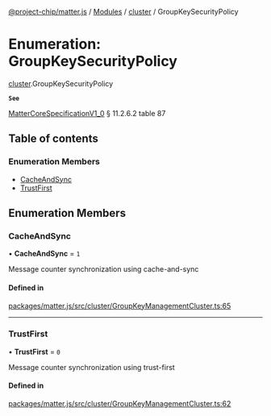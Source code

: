 [@project-chip/matter.js](../README.md) / [Modules](../modules.md) / [cluster](../modules/cluster.md) / GroupKeySecurityPolicy

# Enumeration: GroupKeySecurityPolicy

[cluster](../modules/cluster.md).GroupKeySecurityPolicy

**`See`**

[MatterCoreSpecificationV1_0](../interfaces/spec.MatterCoreSpecificationV1_0.md) § 11.2.6.2 table 87

## Table of contents

### Enumeration Members

- [CacheAndSync](cluster.GroupKeySecurityPolicy.md#cacheandsync)
- [TrustFirst](cluster.GroupKeySecurityPolicy.md#trustfirst)

## Enumeration Members

### CacheAndSync

• **CacheAndSync** = ``1``

Message counter synchronization using cache-and-sync

#### Defined in

[packages/matter.js/src/cluster/GroupKeyManagementCluster.ts:65](https://github.com/project-chip/matter.js/blob/5bdbf8d/packages/matter.js/src/cluster/GroupKeyManagementCluster.ts#L65)

___

### TrustFirst

• **TrustFirst** = ``0``

Message counter synchronization using trust-first

#### Defined in

[packages/matter.js/src/cluster/GroupKeyManagementCluster.ts:62](https://github.com/project-chip/matter.js/blob/5bdbf8d/packages/matter.js/src/cluster/GroupKeyManagementCluster.ts#L62)
